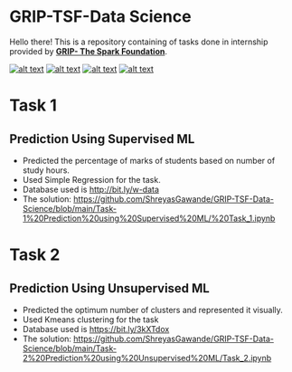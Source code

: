 # GRIP-TSF-Data Science

Hello there!  This is a repository containing of tasks done in internship provided by **[GRIP- The Spark Foundation](https://thesparksfoundationsingapore.org)**.  

<!-- Please don't remove this: Grab your social icons from https://github.com/carlsednaoui/gitsocial -->

<!-- display the social media buttons in your README -->

[![alt text][1.1]][1]
[![alt text][2.1]][2]
[![alt text][3.1]][3]
[![alt text][4.1]][4]



<!-- links to social media icons -->
<!-- no need to change these -->

<!-- icons with padding -->

[1.1]: https://img.icons8.com/ios-glyphs/30/000000/twitter-circled.png (twitter icon with padding)
[2.1]:https://img.icons8.com/ios-glyphs/30/000000/linkedin-circled.png (linked  icon with padding)
[3.1]: https://img.icons8.com/ios-glyphs/30/000000/facebook-circled.png (facebook icon with padding)

[4.1]: https://img.icons8.com/fluent-systems-filled/30/000000/github.png (github icon with padding)



<!-- links to your social media accounts -->
<!-- update these accordingly -->

[1]: https://twitter.com/shreyas__g
[2]: https://www.linkedin.com/in/shreyas-gawande/
[3]: https://www.facebook.com/shreyas.gawande.14/
[4]: https://github.com/ShreyasGawande





# Task 1
## Prediction Using Supervised ML

- Predicted the percentage of marks of students based on number of study hours.
- Used Simple Regression for the task.
- Database used is http://bit.ly/w-data
- The solution: https://github.com/ShreyasGawande/GRIP-TSF-Data-Science/blob/main/Task-1%20Prediction%20using%20Supervised%20ML/%20Task_1.ipynb


# Task 2
## Prediction Using Unsupervised ML

- Predicted the optimum number of clusters and represented it visually.
- Used Kmeans clustering for the task
- Database used is https://bit.ly/3kXTdox
- The solution: https://github.com/ShreyasGawande/GRIP-TSF-Data-Science/blob/main/Task-2%20Prediction%20using%20Unsupervised%20ML/Task_2.ipynb
